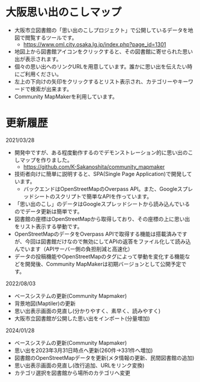 # 大阪思い出のこしマップ
* 大阪市立図書館の「思い出のこしプロジェクト」で公開しているデータを地図で閲覧するツールです。
  * https://www.oml.city.osaka.lg.jp/index.php?page_id=1301
* 地図上から図書館アイコンをクリックすると、その図書館に寄せられた思い出が表示されます。
* 個々の思い出へのリンクURLを用意しています。誰かに思い出を伝えたい時にご利用ください。
* 左上の下向けの矢印をクリックするとリスト表示され、カテゴリーやキーワードで検索が出来ます。
* Community MapMakerを利用しています。

# 更新履歴

2021/03/28
* 開発中ですが、ある程度動作するのでデモンストレーション的に思い出のこしマップを作りました。
  * https://github.com/K-Sakanoshita/community_mapmaker
* 技術者向けに簡単に説明すると、SPA(Single Page Application)で開発しています。
  * バックエンドはOpenStreetMapのOverpass API。また、Googleスプレッドシートのスクリプトで簡単なAPIを作っています。
* 「思い出のこし」のデータはGoogleスプレッドシートから読み込んでいるのでデータ更新は簡単です。
* 図書館の座標はOpenStreetMapから取得しており、その座標の上に思い出をリスト表示する挙動です。
* OpenStreetMapのデータをOverpass APIで取得する機能は搭載済みですが、今回は図書館だけなので無効にしてAPIの返答をファイル化して読み込んでいます（APIサーバー側の負担削減と高速化）
* データの投稿機能やOpenStreetMapのタグによって挙動を変化する機能などを開発後、Community MapMakerは初期バージョンとして公開予定です。

2022/08/03 
* ベースシステムの更新(Community Mapmaker)
* 背景地図(Maptiler)の更新
* 思い出表示画面の見直し(分かりやすく、素早く、読みやすく)
* 大阪市立図書館が公開した思い出をインポート(分量増加)

2024/01/28
* ベースシステムの更新(Community Mapmaker)
* 思い出を2023年3月31日時点へ更新(260件→331件へ増加)
* 図書館のOpenStreetMapデータを更新(メタ情報の更新、民間図書館の追加)
* 思い出表示画面の見直し(改行追加、URLをリンク変換) 
* カテゴリ選択を図書館から場所のカテゴリへ変更
